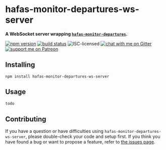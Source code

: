 # hafas-monitor-departures-ws-server

**A WebSocket server wrapping [`hafas-monitor-departures`](https://github.com/derhuerst/hafas-monitor-departures).**

[![npm version](https://img.shields.io/npm/v/hafas-monitor-departures-ws-server.svg)](https://www.npmjs.com/package/hafas-monitor-departures-ws-server)
[![build status](https://api.travis-ci.org/derhuerst/hafas-monitor-departures-ws-server.svg?branch=master)](https://travis-ci.org/derhuerst/hafas-monitor-departures-ws-server)
![ISC-licensed](https://img.shields.io/github/license/derhuerst/hafas-monitor-departures-ws-server.svg)
[![chat with me on Gitter](https://img.shields.io/badge/chat%20with%20me-on%20gitter-512e92.svg)](https://gitter.im/derhuerst)
[![support me on Patreon](https://img.shields.io/badge/support%20me-on%20patreon-fa7664.svg)](https://patreon.com/derhuerst)


## Installing

```shell
npm install hafas-monitor-departures-ws-server
```


## Usage

```js
todo
```


## Contributing

If you have a question or have difficulties using `hafas-monitor-departures-ws-server`, please double-check your code and setup first. If you think you have found a bug or want to propose a feature, refer to [the issues page](https://github.com/derhuerst/hafas-monitor-departures-ws-server/issues).
